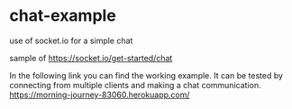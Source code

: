 # chat-example
use of socket.io for a simple chat

sample of
https://socket.io/get-started/chat

In the following link you can find the working example.
It can be tested by connecting from multiple clients and making a chat communication.
https://morning-journey-83060.herokuapp.com/

